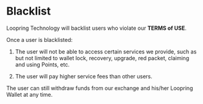 #  Blacklist

Loopring Technology will backlist users who violate our **TERMS of USE**.

Once a user is blacklisted:

1. The user will not be able to access certain services we provide, such as but not limited to wallet lock, recovery, upgrade, red packet, claiming and using Points, etc.

2. The user will pay higher service fees than other users.

The user can still withdraw funds from our exchange and his/her Loopring Wallet at any time.


